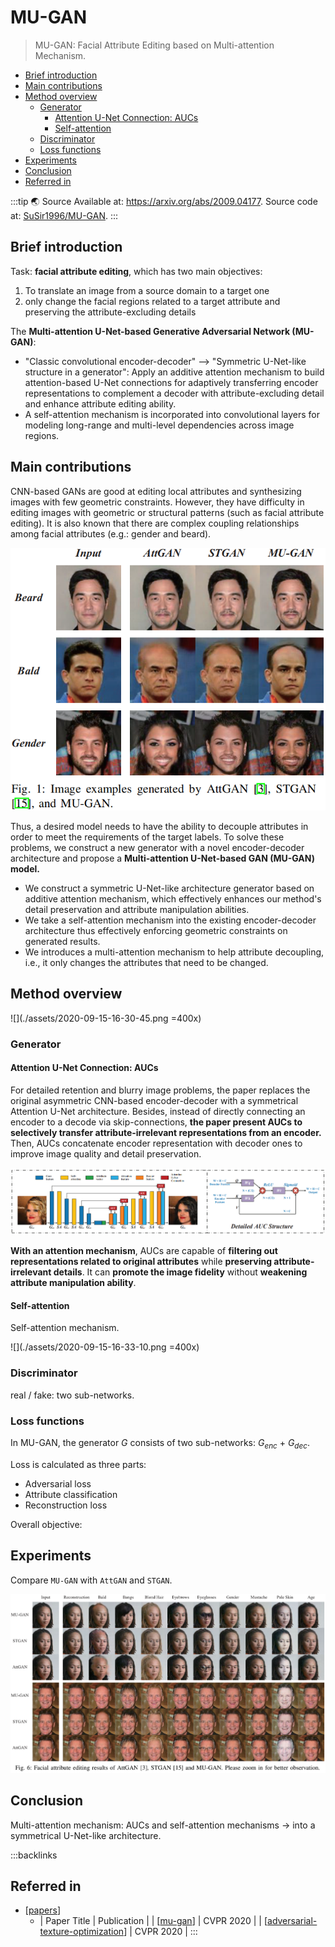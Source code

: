 # MU-GAN

> MU-GAN: Facial Attribute Editing based on Multi-attention Mechanism.

- [Brief introduction](#brief-introduction)
- [Main contributions](#main-contributions)
- [Method overview](#method-overview)
	- [Generator](#generator)
		- [Attention U-Net Connection: AUCs](#attention-u-net-connection-aucs)
		- [Self-attention](#self-attention)
	- [Discriminator](#discriminator)
	- [Loss functions](#loss-functions)
- [Experiments](#experiments)
- [Conclusion](#conclusion)
- [Referred in](#referred-in)

:::tip 🌏 Source
Available at: <https://arxiv.org/abs/2009.04177>. Source code at: [SuSir1996/MU-GAN](https://github.com/SuSir1996/MU-GAN).
:::

## Brief introduction

Task: **facial attribute editing**, which has two main objectives:

1. To translate an image from a source domain to a target one
2. only change the facial regions related to a target attribute and preserving the attribute-excluding details

The **Multi-attention U-Net-based Generative Adversarial Network (MU-GAN)**:

- "Classic convolutional encoder-decoder" --> "Symmetric U-Net-like structure in a generator": Apply an additive attention mechanism to build attention-based U-Net connections for adaptively transferring encoder representations to complement a decoder with attribute-excluding detail and enhance attribute editing ability.
- A self-attention mechanism is incorporated into convolutional layers for modeling long-range and multi-level dependencies across image regions.

## Main contributions

CNN-based GANs are good at editing local attributes and synthesizing images with few geometric constraints. However, they have difficulty in editing images with geometric or structural patterns (such as facial attribute editing). It is also known that there are complex coupling relationships among facial attributes (e.g.: gender and beard).

![](./assets/2020-09-14-18-51-47.png)

Thus, a desired model needs to have the ability to decouple attributes in order to meet the requirements of the target labels. To solve these problems, we construct a new generator with a novel encoder-decoder architecture and propose a **Multi-attention U-Net-based GAN (MU-GAN) model.**

- We construct a symmetric U-Net-like architecture generator based on additive attention mechanism, which effectively enhances our method's detail preservation and attribute manipulation abilities.
- We take a self-attention mechanism into the existing encoder-decoder architecture thus effectively enforcing geometric constraints on generated results.
- We introduces a multi-attention mechanism to help attribute decoupling, i.e., it only changes the attributes that need to be changed.

## Method overview

![](./assets/2020-09-15-16-30-45.png =400x)

### Generator

#### Attention U-Net Connection: AUCs

For detailed retention and blurry image problems, the paper replaces the original asymmetric CNN-based encoder-decoder with a symmetrical Attention U-Net architecture. Besides, instead of directly connecting an encoder to a decode via skip-connections, **the paper present AUCs to selectively transfer attribute-irrelevant representations from an encoder.** Then, AUCs concatenate encoder representation with decoder ones to improve image quality and detail preservation.

![](./assets/2020-09-15-16-32-53.png)

**With an attention mechanism**, AUCs are capable of **filtering out representations related to original attributes** while **preserving attribute-irrelevant details**. It can **promote the image fidelity** without **weakening attribute manipulation ability**.

#### Self-attention

Self-attention mechanism.

![](./assets/2020-09-15-16-33-10.png =400x)

### Discriminator

real / fake: two sub-networks.

### Loss functions

In MU-GAN, the generator $G$ consists of two sub-networks: $G_{enc}$ + $G_{dec}$.

Loss is calculated as three parts:

- Adversarial loss
- Attribute classification
- Reconstruction loss

Overall objective:

## Experiments

Compare `MU-GAN` with `AttGAN` and `STGAN`.

![](./assets/2020-09-16-20-30-44.png)

## Conclusion

Multi-attention mechanism: AUCs and self-attention mechanisms → into a symmetrical U-Net-like architecture.

:::backlinks
## Referred in
* [[papers]]
	* | Paper Title                          | Publication |
| [[mu-gan]]                           | CVPR 2020   |
| [[adversarial-texture-optimization]] | CVPR 2020   |
:::

[//begin]: # "Autogenerated link references for markdown compatibility"
[papers]: papers.md "Papers"
[mu-gan]: mu-gan.md "MU-GAN"
[adversarial-texture-optimization]: adversarial-texture-optimization.md "Adversarial Texture Optimization"
[//end]: # "Autogenerated link references"
